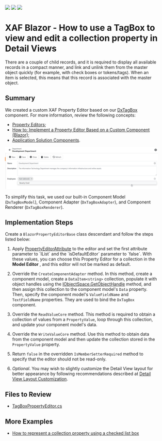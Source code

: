 <!-- default badges list -->
![](https://img.shields.io/endpoint?url=https://codecentral.devexpress.com/api/v1/VersionRange/383074518/22.2.5%2B)
[![](https://img.shields.io/badge/Open_in_DevExpress_Support_Center-FF7200?style=flat-square&logo=DevExpress&logoColor=white)](https://supportcenter.devexpress.com/ticket/details/T1011723)
[![](https://img.shields.io/badge/📖_How_to_use_DevExpress_Examples-e9f6fc?style=flat-square)](https://docs.devexpress.com/GeneralInformation/403183)
<!-- default badges end -->
# XAF Blazor - How to use a TagBox to view and edit a collection property in Detail Views

There are a couple of child records, and it is required to display all available records in a compact manner, and link and unlink them from the master object quickly (for example, with check boxes or tokens/tags). When an item is selected, this means that this record is associated with the master object.

## Summary

We created a custom XAF Property Editor based on our [DxTagBox](https://docs.devexpress.com/Blazor/DevExpress.Blazor.DxTagBox-2) component. For more information, review the following concepts:
- [Property Editors](https://docs.devexpress.com/eXpressAppFramework/113097/concepts/ui-construction/view-items/property-editors);
- [How to: Implement a Property Editor Based on a Custom Component (Blazor)](https://docs.devexpress.com/eXpressAppFramework/402189/task-based-help/property-editors/how-to-implement-a-property-editor-based-on-custom-components-blazor?p=netstandard);
- [Application Solution Components](https://docs.devexpress.com/eXpressAppFramework/112569/concepts/application-solution-components).
<img src="./media/example.png" width="600">

To simplify this task, we used our built-in Component Model (`DxTagBoxModel`), Component Adapter (`DxTagBoxAdapter`), and Component Renderer (`DxTagBoxRenderer`).

## Implementation Steps

Create a `BlazorPropertyEditorBase` class descendant and follow the steps listed below:

1. Apply [PropertyEditorAttribute](https://docs.devexpress.com/eXpressAppFramework/DevExpress.ExpressApp.Editors.PropertyEditorAttribute.-ctor(System.Type-System.String-System.Boolean)) to the editor and set the first attribute parameter to `IList` and the `isDefaultEditor` parameter to `false`. With these values, you can choose this Property Editor for a collection in the **Model Editor** , and this editor will not be marked as default.

2. Override the `CreateComponentAdapter` method. In this method, create a component model, create a `DataItem<string>` collection, populate it with object handles using the [IObjectSpace.GetObjectHandle](https://docs.devexpress.com/eXpressAppFramework/DevExpress.ExpressApp.IObjectSpace.GetObjectHandle%28System.Object%29) method, and then assign this collection to the component model's `Data` property. Then, specify the component model's `ValueFieldName` and `TextFieldName` properties. They are used to bind the `DxTagBox` component.

3. Override the `ReadValueCore` method. This method is required to obtain a collection of values from a `PropertyValue`, loop through this collection, and update your component model's data.

4. Override the `WriteValueCore` method. Use this method to obtain data from the component model and then update the collection stored in the `PropertyValue` property.

5. Return `false` in the overridden `IsMemberSetterRequired` method to specify that the editor should not be read-only.

6. _Optional_. You may wish to slightly customize the Detail View layout for better appearance by following recommendations described at [Detail View Layout Customization](https://docs.devexpress.com/eXpressAppFramework/112817/ui-construction/views/layout/view-items-layout-customization).

## Files to Review

* [TagBoxPropertyEditor.cs](./CS/EFCore/TagBoxEditorEF/TagBoxEditorEF.Blazor.Server/Editors/TabBoxPropertyEditor/TagBoxPropertyEditor.cs) 

## More Examples
- [How to represent a collection property using a checked list box](https://github.com/DevExpress-Examples/XAF_how-to-represent-a-collection-property-using-a-checked-list-box-e1807)

